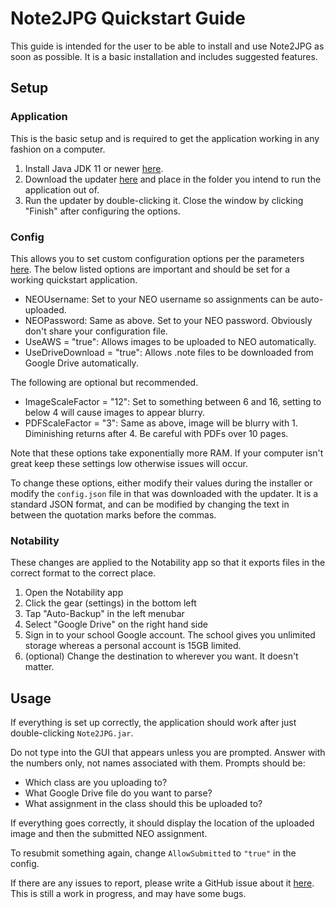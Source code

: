 # Note2JPG Quickstart Guide
This guide is intended for the user to be able to install and use Note2JPG as soon as possible. 
It is a basic installation and includes suggested features.

## Setup
### Application
This is the basic setup and is required to get the application working in any fashion on a computer.
1. Install Java JDK 11 or newer [here](https://www.oracle.com/java/technologies/javase-downloads.html).
2. Download the updater [here](https://github.com/Boomaa23/Note2JPG/blob/master/Note2JPGUpdater.jar?raw=true) and place in the folder you intend to run the application out of.
3. Run the updater by double-clicking it. Close the window by clicking "Finish" after configuring the options.

### Config
This allows you to set custom configuration options per the parameters [here](https://github.com/Boomaa23/Note2JPG#Parameters). 
The below listed options are important and should be set for a working quickstart application.
- NEOUsername: Set to your NEO username so assignments can be auto-uploaded.
- NEOPassword: Same as above. Set to your NEO password. Obviously don't share your configuration file.
- UseAWS = "true": Allows images to be uploaded to NEO automatically.
- UseDriveDownload = "true": Allows .note files to be downloaded from Google Drive automatically.

The following are optional but recommended.
- ImageScaleFactor = "12": Set to something between 6 and 16, setting to below 4 will cause images to appear blurry.
- PDFScaleFactor = "3": Same as above, image will be blurry with 1. Diminishing returns after 4. Be careful with PDFs over 10 pages.

Note that these options take exponentially more RAM. If your computer isn't great keep these settings low otherwise issues will occur.

To change these options, either modify their values during the installer or modify the `config.json` file in that was downloaded with the updater. 
It is a standard JSON format, and can be modified by changing the text in between the quotation marks before the commas.

### Notability
These changes are applied to the Notability app so that it exports files in the correct format to the correct place.
1. Open the Notability app
2. Click the gear (settings) in the bottom left
3. Tap "Auto-Backup" in the left menubar
4. Select "Google Drive" on the right hand side
5. Sign in to your school Google account. The school gives you unlimited storage whereas a personal account is 15GB limited.
6. (optional) Change the destination to wherever you want. It doesn't matter.

## Usage
If everything is set up correctly, the application should work after just double-clicking `Note2JPG.jar`.

Do not type into the GUI that appears unless you are prompted. Answer with the numbers only, not names associated with them. Prompts should be:
- Which class are you uploading to?
- What Google Drive file do you want to parse?
- What assignment in the class should this be uploaded to?

If everything goes correctly, it should display the location of the uploaded image and then the submitted NEO assignment.

To resubmit something again, change `AllowSubmitted` to `"true"` in the config.

If there are any issues to report, please write a GitHub issue about it [here](https://github.com/Boomaa23/Note2JPG/issues). This is still a work in progress, and may have some bugs.

<!--
### Google Service Account (Optional)
If you used Google to automatically backup your notes, you will be prompted to accept a Google OAuth request every time you open the program.
However, if you set up a Google Service Account it will automatically log you in. This is optional but suggested if you plan to use the program often.

This allows notes to automatically be read by Note2JPG and should be done on the same computer you're installing the software onto. 
If you used a school account, this must be done on another account because of district restrictions. 
1. Go to https://console.developers.google.com/ in a web browser
2. Create a new project. A popup may appear automatically or you may have to click at the top on the hexagons.
3. Go to the library tab on the left.
4. Search for or find the "Google Drive API" tile and click on it.
5. Click the "Enable" button
6. Go back to the home using the on-page back button (not browser)
7. Click on "Credentials" on the left
8. Click on "Manage Service Accounts"
9. Click "Create Service Account" at the top
10. Name the service account whatever you want with whatever description. It doesn't matter.
11. Once the service account has been created, click on it.
12. Click "Add Key" then "Create New Key". Stay with JSON then click "Create".
13. Rename the downloaded file to `GoogleSvcAcctPrivateKey.json` and put it in the same folder as the application.

Do not share the `GoogleSvcAcctPrivateKey.json` key file with anyone or put it in a publicly accessible place. It provides access to your Google account.

If you used a school account for the backup, share the Notability backup folder in Google Drive with the other personal account that has the service account tied to it.
Ensure the account has editing access. If you used a personal account for both, disregard this.
-->